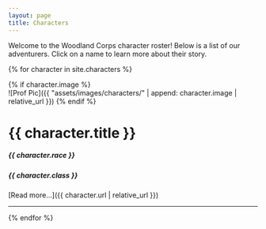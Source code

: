 ```yaml
---
layout: page
title: Characters
---
```


Welcome to the Woodland Corps character roster! Below is a list of our adventurers. Click on a name to learn more about their story.

{% for character in site.characters %}

{% if character.image %}  
![Prof Pic]({{ "assets/images/characters/" | append: character.image | relative_url }})
{% endif %}

# {{ character.title }}

##### {{ character.race }}

##### {{ character.class }}

[Read more...]({{ character.url | relative_url }})

---

{% endfor %}

